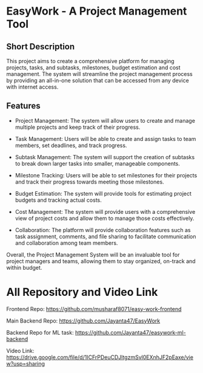 # EasyWork - A Project Management Tool
## Short Description
This project aims to create a comprehensive platform for managing projects, tasks, and subtasks, milestones, budget estimation and cost management. The system will streamline the project management process by providing an all-in-one solution that can be accessed from any device with internet access.

## Features

* Project Management: The system will allow users to create and manage multiple projects and keep track of their progress.

* Task Management: Users will be able to create and assign tasks to team members, set deadlines, and track progress.

* Subtask Management: The system will support the creation of subtasks to break down larger tasks into smaller, manageable components.

* Milestone Tracking: Users will be able to set milestones for their projects and track their progress towards meeting those milestones.

* Budget Estimation: The system will provide tools for estimating project budgets and tracking actual costs.

* Cost Management: The system will provide users with a comprehensive view of project costs and allow them to manage those costs effectively.

* Collaboration: The platform will provide collaboration features such as task assignment, comments, and file sharing to facilitate communication and collaboration among team members.

Overall, the Project Management System will be an invaluable tool for project managers and teams, allowing them to stay organized, on-track and within budget.

# All Repository and Video Link
Frontend Repo: https://github.com/musharaf8071/easy-work-frontend

Main Backend Repo: https://github.com/Jayanta47/EasyWork

Backend Repo for ML task: https://github.com/Jayanta47/easywork-ml-backend

Video Link: https://drive.google.com/file/d/1ICFrPDeuCDJltgzmSvl0EXnhJF2pEaxe/view?usp=sharing

